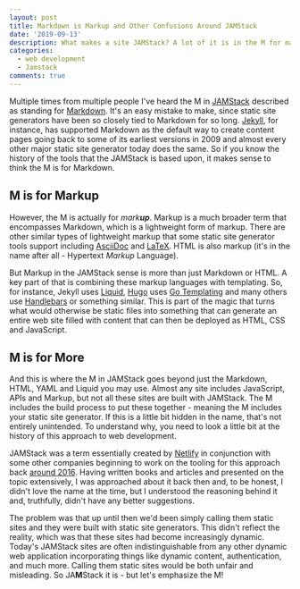 ```yaml
---
layout: post
title: Markdown is Markup and Other Confusions Around JAMStack
date: '2019-09-13'
description: What makes a site JAMStack? A lot of it is in the M for markup.
categories:
  - web development
  - Jamstack
comments: true
---
```


Multiple times from multiple people I've heard the M in [JAMStack](https://jamstack.org/) described as standing for [Markdown](https://daringfireball.net/projects/markdown/). It's an easy mistake to make, since static site generators have been so closely tied to Markdown for so long. [Jekyll](https://jekyllrb.com/), for instance, has supported Markdown as the default way to create content pages going back to some of its earliest versions in 2009 and almost every other major static site generator today does the same. So if you know the history of the tools that the JAMStack is based upon, it makes sense to think the M is for Markdown.

## M is for Markup

However, the M is actually for _mark**up**_. Markup is a much broader term that encompasses Markdown, which is a lightweight form of markup. There are other similar types of lightweight markup that some static site generator tools support including [AsciiDoc](http://asciidoc.org/) and [LaTeX](https://www.latex-project.org/about/). HTML is also markup (it's in the name after all - Hypertext _Markup_ Language).

But Markup in the JAMStack sense is more than just Markdown or HTML. A key part of that is combining these markup languages with templating. So, for instance, Jekyll uses [Liquid](https://shopify.github.io/liquid/), [Hugo](https://gohugo.io/) uses [Go Templating](https://golang.org/pkg/text/template/) and many others use [Handlebars](https://handlebarsjs.com/) or something similar. This is part of the magic that turns what would otherwise be static files into something that can generate an entire web site filled with content that can then be deployed as HTML, CSS and JavaScript.

## M is for More

And this is where the M in JAMStack goes beyond just the Markdown, HTML, YAML and Liquid you may use. Almost any site includes JavaScript, APIs and Markup, but not all these sites are built with JAMStack. The M includes the build process to put these together - meaning the M includes your static site generator. If this is a little bit hidden in the name, that's not entirely unintended. To understand why, you need to look a little bit at the history of this approach to web development.

JAMStack was a term essentially created by [Netlify](https://www.netlify.com/) in conjunction with some other companies beginning to work on the tooling for this approach back [around 2016](https://web.archive.org/web/20160603092304/http://jamstack.org/). Having written books and articles and presented on the topic extensively, I was approached about it back then and, to be honest, I didn't love the name at the time, but I understood the reasoning behind it and, truthfully, didn't have any better suggestions.

The problem was that up until then we'd been simply calling them static sites and they were built with static site generators. This didn't reflect the reality, which was that these sites had become increasingly dynamic. Today's JAMStack sites are often indistinguishable from any other dynamic web application incorporating things like dynamic content, authentication, and much more. Calling them static sites would be both unfair and misleading. So JA**M**Stack it is - but let's emphasize the M!